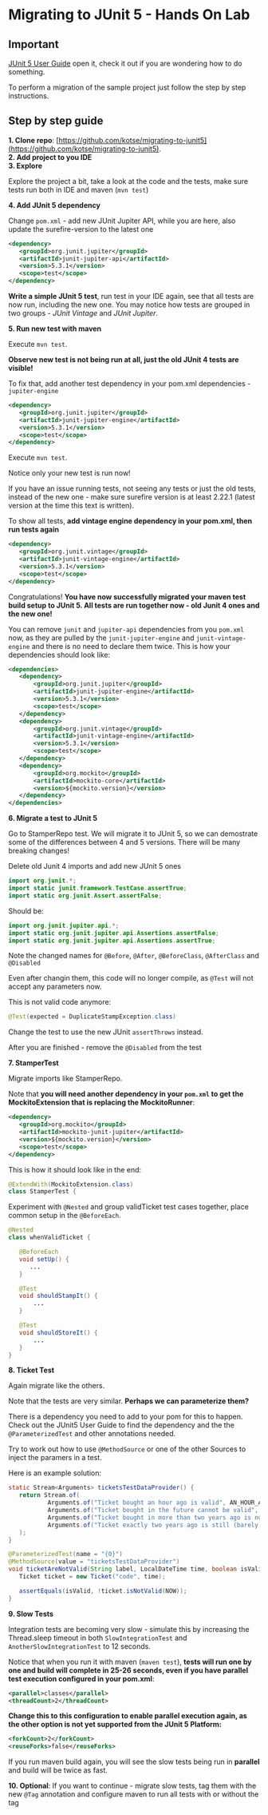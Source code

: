 # Migrating to JUnit 5 - Hands On Lab

## Important

[JUnit 5 User Guide](https://junit.org/junit5/docs/current/user-guide) open it, check it out if you are wondering how to do something.

To perform a migration of the sample project just follow the step by step instructions. 

## Step by step guide

 
**1. Clone repo**: [https://github.com/kotse/migrating-to-junit5](https://github.com/kotse/migrating-to-junit5).  
**2. Add project to you IDE**  
**3. Explore**

Explore the project a bit, take a look at the code and the tests, make sure tests run both in IDE and maven (`mvn test`)

**4. Add JUnit 5 dependency**

Change `pom.xml` - add new JUnit Jupiter API, while you are here, also update the surefire-version to the latest one

```xml
<dependency>
   <groupId>org.junit.jupiter</groupId>
   <artifactId>junit-jupiter-api</artifactId>
   <version>5.3.1</version>
   <scope>test</scope>
</dependency>
```

**Write a simple JUnit 5 test**, run test in your IDE again, see that all tests are now run, including the new one. You may notice how tests are grouped in two groups - *JUnit Vintage* and *JUnit Jupiter*.


**5. Run new test with maven**

Execute `mvn test`.

**Observe new test is not being run at all, just the old JUnit 4 tests are visible!**

To fix that, add another test dependency in your pom.xml dependencies - `jupiter-engine`

```xml
<dependency>
   <groupId>org.junit.jupiter</groupId>
   <artifactId>junit-jupiter-engine</artifactId>
   <version>5.3.1</version>
   <scope>test</scope>
</dependency>
```

Execute `mvn test`.

Notice only your new test is run now!

If you have an issue running tests, not seeing any tests or just the old tests, instead of the new one - make sure surefire version is at least 2.22.1 (latest version at the time this text is written).

To show all tests, **add vintage engine dependency in your pom.xml, then run tests again**

```xml
<dependency>
   <groupId>org.junit.vintage</groupId>
   <artifactId>junit-vintage-engine</artifactId>
   <version>5.3.1</version>
   <scope>test</scope>
</dependency>
```

Congratulations! **You have now successfully migrated your maven test build setup to JUnit 5. All tests are run together now - old Junit 4 ones and the new one!**

You can remove `junit` and `jupiter-api` dependencies from you `pom.xml` now, as they are pulled by the `junit-jupiter-engine` and `junit-vintage-engine` and there is no need to declare them twice. This is how your dependencies should look like:

```xml
<dependencies>
   <dependency>
       <groupId>org.junit.jupiter</groupId>
       <artifactId>junit-jupiter-engine</artifactId>
       <version>5.3.1</version>
       <scope>test</scope>
   </dependency>
   <dependency>
       <groupId>org.junit.vintage</groupId>
       <artifactId>junit-vintage-engine</artifactId>
       <version>5.3.1</version>
       <scope>test</scope>
   </dependency>
   <dependency>
       <groupId>org.mockito</groupId>
       <artifactId>mockito-core</artifactId>
       <version>${mockito.version}</version>
   </dependency>
</dependencies>
```

**6. Migrate a test to JUnit 5**

Go to StamperRepo test. We will migrate it to JUnit 5, so we can demostrate some of the differences between 4 and 5 versions. There will be many breaking changes!


Delete old Junit 4 imports and add new JUnit 5 ones
```java
import org.junit.*;
import static junit.framework.TestCase.assertTrue;
import static org.junit.Assert.assertFalse;
```
Should be:

```java
import org.junit.jupiter.api.*;
import static org.junit.jupiter.api.Assertions.assertFalse;
import static org.junit.jupiter.api.Assertions.assertTrue;
```

Note the changed names for `@Before`, `@After`, `@BeforeClass`, `@AfterClass` and `@Disabled`

Even after changin them, this code will no longer compile, as `@Test` will not accept any parameters now.

This is not valid code anymore:
```java
@Test(expected = DuplicateStampException.class)
```

Change the test to use the new JUnit `assertThrows` instead.

After you are finished - remove the `@Disabled` from the test

**7. StamperTest**

Migrate imports like StamperRepo.

Note that **you will need another dependency in your `pom.xml` to get the MockitoExtension that is replacing the MockitoRunner**:

```xml
<dependency>
   <groupId>org.mockito</groupId>
   <artifactId>mockito-junit-jupiter</artifactId>
   <version>${mockito.version}</version>
   <scope>test</scope>
</dependency>
```

This is how it should look like in the end:

```java
@ExtendWith(MockitoExtension.class)
class StamperTest {
```

Experiment with `@Nested` and group validTicket test cases together, place common setup in the `@BeforeEach`.

```java
@Nested
class whenValidTicket {

   @BeforeEach
   void setUp() {
      ...
   }

   @Test
   void shouldStampIt() {
       ...
   }

   @Test
   void shouldStoreIt() {
       ...
   }
}
```

**8. Ticket Test**

Again migrate like the others.

Note that the tests are very similar. **Perhaps we can parameterize them?**

There is a dependency you need to add to your pom for this to happen. Check out the JUnit5 User Guide to find the dependency and the the `@ParameterizedTest` and other annotations needed.

Try to work out how to use `@MethodSource` or one of the other Sources to inject the paramers in a test.

Here is an example solution:

```java
static Stream<Arguments> ticketsTestDataProvider() {
   return Stream.of(
           Arguments.of("Ticket bought an hour ago is valid", AN_HOUR_AGO, IS_VALID),
           Arguments.of("Ticket bought in the future cannot be valid", FUTURE, !IS_VALID),
           Arguments.of("Ticket bought in more than two years ago is not valid anymore", MORE_THEN_TWO_YEARS, !IS_VALID),
           Arguments.of("Ticket exactly two years ago is still (barely) valid", TWO_YEAR_OLD, IS_VALID)
   );
}

@ParameterizedTest(name = "{0}")
@MethodSource(value = "ticketsTestDataProvider")
void ticketAreNotValid(String label, LocalDateTime time, boolean isValid) {
   Ticket ticket = new Ticket("code", time);

   assertEquals(isValid, !ticket.isNotValid(NOW));
}
```


**9. Slow Tests**

Integration tests are becoming very slow - simulate this by increasing the Thread.sleep timeout in both `SlowIntegrationTest` and `AnotherSlowIntegrationTest` to 12 seconds.

Notice that when you run it with maven (`maven test`), **tests will run one by one and build will complete in 25-26 seconds, even if you have parallel test execution configured in your pom.xml**:

```xml
<parallel>classes</parallel>
<threadCount>2</threadCount>
```

**Change this to this configuration to enable parallel execution again, as the other option is not yet supported from the JUnit 5 Platform:**

```xml
<forkCount>2</forkCount>
<reuseForks>false</reuseForks>
```

If you run maven build again, you will see the slow tests being run in **parallel** and build will be twice as fast.


**10. Optional**: If you want to continue - migrate slow tests, tag them with the new `@Tag` annotation and configure maven to run all tests with or without the tag
